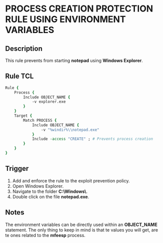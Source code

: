 # PROCESS CREATION PROTECTION RULE USING ENVIRONMENT VARIABLES

## Description
This rule prevents from starting **notepad** using **Windows Explorer**.

## Rule TCL
```tcl
Rule {
    Process {
        Include OBJECT_NAME {
            -v explorer.exe
        }
    }
    Target {
        Match PROCESS {
            Include OBJECT_NAME {
                -v "%windir%\\notepad.exe"
            }
            Include -access "CREATE" ; # Prevents process creation
        }
    }
}
```

## Trigger
1. Add and enforce the rule to the exploit prevention policy.
2. Open Windows Explorer.
3. Navigate to the folder **C:\\Windows\\**.
4. Double click on the file **notepad.exe**.

## Notes
The environment variables can be directly used within an **OBJECT_NAME** statement. The only thing to keep in mind is that te values you will get, are te ones related to the **mfeesp** process.